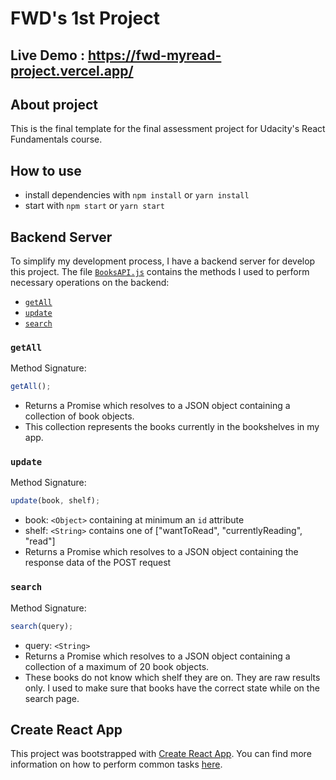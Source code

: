 # FWD's 1st Project

## Live Demo : https://fwd-myread-project.vercel.app/


## About project

This is the final template for the final assessment project for Udacity's React Fundamentals course.

## How to use

- install dependencies with `npm install` or `yarn install`
- start with `npm start` or `yarn start`

## Backend Server

To simplify my development process, I have a backend server for develop this project. The file [`BooksAPI.js`](src/BooksAPI.js) contains the methods I used to perform necessary operations on the backend:

- [`getAll`](#getall)
- [`update`](#update)
- [`search`](#search)

### `getAll`

Method Signature:

```js
getAll();
```

- Returns a Promise which resolves to a JSON object containing a collection of book objects.
- This collection represents the books currently in the bookshelves in my app.

### `update`

Method Signature:

```js
update(book, shelf);
```

- book: `<Object>` containing at minimum an `id` attribute
- shelf: `<String>` contains one of ["wantToRead", "currentlyReading", "read"]
- Returns a Promise which resolves to a JSON object containing the response data of the POST request

### `search`

Method Signature:

```js
search(query);
```

- query: `<String>`
- Returns a Promise which resolves to a JSON object containing a collection of a maximum of 20 book objects.
- These books do not know which shelf they are on. They are raw results only. I used to make sure that books have the correct state while on the search page.

## Create React App

This project was bootstrapped with [Create React App](https://github.com/facebookincubator/create-react-app). You can find more information on how to perform common tasks [here](https://github.com/facebookincubator/create-react-app/blob/master/packages/react-scripts/template/README.md).
